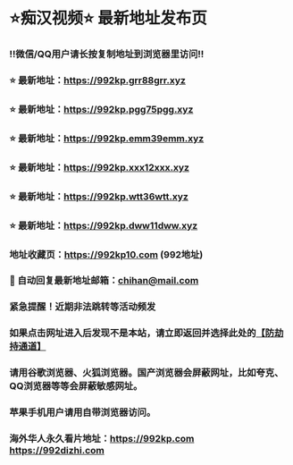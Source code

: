 # ⭐️痴汉视频⭐️ 最新地址发布页

### ‼️微信/QQ用户请长按复制地址到浏览器里访问‼️

### ⭐️ 最新地址：https://992kp.grr88grr.xyz

### ⭐️ 最新地址：https://992kp.pgg75pgg.xyz

### ⭐️ 最新地址：https://992kp.emm39emm.xyz

### ⭐️ 最新地址：https://992kp.xxx12xxx.xyz

### ⭐️ 最新地址：https://992kp.wtt36wtt.xyz

### ⭐️ 最新地址：https://992kp.dww11dww.xyz



### 地址收藏页：https://992kp10.com (992地址)
### 📧 自动回复最新地址邮箱：chihan@mail.com
### 紧急提醒！近期非法跳转等活动频发
### 如果点击网址进入后发现不是本站，请立即返回并选择此处的[【防劫持通道】](https://23.224.130.222:7583)
### 请用谷歌浏览器、火狐浏览器。国产浏览器会屏蔽网址，比如夸克、QQ浏览器等等会屏蔽敏感网址。
### 苹果手机用户请用自带浏览器访问。
### 海外华人永久看片地址：https://992kp.com  https://992dizhi.com
